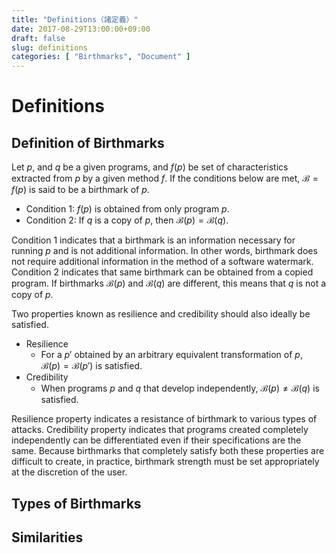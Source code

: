 ```yaml
---
title: "Definitions（諸定義）"
date: 2017-08-29T13:00:00+09:00
draft: false
slug: definitions
categories: [ "Birthmarks", "Document" ]
---
```


# Definitions

## Definition of Birthmarks

Let $p$, and $q$ be a given programs, and $f(p)$ be set of characteristics extracted from $p$ by a given method $f$.
If the conditions below are met, $\mathcal{B} = f(p)$ is said to be a birthmark of $p$.

* Condition 1: $f(p)$ is obtained from only program $p$.
* Condition 2: If $q$ is a copy of $p$, then $\mathcal{B}(p) = \mathcal{B}(q)$.

Condition 1 indicates that a birthmark is an information necessary for running $p$ and is not additional information.
In other words, birthmark does not require additional information in the method of a software watermark.
Condition 2 indicates that same birthmark can be obtained from a copied program.
If birthmarks $\mathcal{B}(p)$ and $\mathcal{B}(q)$ are different, this means that $q$ is not a copy of $p$.

Two properties known as resilience and credibility should also ideally be satisfied.

* Resilience
    * For a $p'$ obtained by an arbitrary equivalent transformation of $p$, $\mathcal{B}(p) = \mathcal{B}(p')$ is satisfied.
* Credibility
    * When programs $p$ and $q$ that develop independently, $\mathcal{B}(p)\neq \mathcal{B}(q)$ is satisfied.

Resilience property indicates a resistance of birthmark to various types of attacks.
Credibility property indicates that programs created completely independently can be differentiated even if their specifications are the same.
Because birthmarks that completely satisfy both these properties are difficult to create, in practice, birthmark strength must be set appropriately at the discretion of the user.

## Types of Birthmarks



## Similarities





